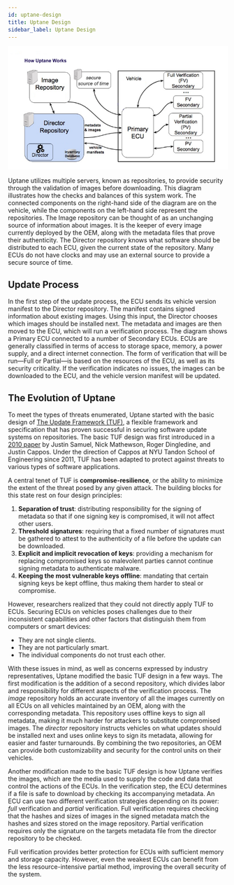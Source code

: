 ```yaml
---
id: uptane-design
title: Uptane Design
sidebar_label: Uptane Design
---
```


![Uptane Process](assets/images/Uptane_process.png)

Uptane utilizes multiple servers, known as repositories, to provide security through the validation of images before downloading. This diagram illustrates how the checks and balances of this system work. The connected components on the right-hand side of the diagram are on the vehicle, while the components on the left-hand side represent the repositories. The Image repository can be thought of as an unchanging source of information about images. It is the keeper of every image currently deployed by the OEM, along with the metadata files that prove their authenticity. The Director repository knows what software should be distributed to each ECU, given the current state of the repository. Many ECUs do not have clocks and may use an external source to provide a secure source of time.

## Update Process

In the first step of the update process, the ECU sends its vehicle version manifest to the Director repository. The manifest contains signed information about existing images. Using this input, the Director chooses which images should be installed next. The metadata and images are then moved to the ECU, which will run a verification process. The diagram shows a Primary ECU connected to a number of Secondary ECUs. ECUs are generally classified in terms of access to storage space, memory, a power supply, and a direct internet connection. The form of verification that will be run—Full or Partial—is based on the resources of the ECU, as well as its security criticality. If the verification indicates no issues, the images can be downloaded to the ECU, and the vehicle version manifest will be updated.

## The Evolution of Uptane

To meet the types of threats enumerated, Uptane started with the basic design of [The Update Framework (TUF)](https://theupdateframework.github.io/overview.html), a flexible framework and specification that has proven successful in securing software update systems on repositories. The basic TUF design was first introduced in a [2010 paper](https://ssl.engineering.nyu.edu/papers/samuel_tuf_ccs_2010.pdf) by Justin Samuel, Nick Mathewson, Roger Dingledine, and Justin Cappos. Under the direction of Cappos at NYU Tandon School of Engineering since 2011, TUF has been adapted to protect against threats to various types of software applications.

A central tenet of TUF is **compromise-resilience**, or the ability to minimize the extent of the threat posed by any given attack. The building blocks for this state rest on four design principles:

1. **Separation of trust**: distributing responsibility for the signing of metadata so that if one signing key is compromised, it will not affect other users.
2. **Threshold signatures**: requiring that a fixed number of signatures must be gathered to attest to the authenticity of a file before the update can be downloaded.
3. **Explicit and implicit revocation of keys**: providing a mechanism for replacing compromised keys so malevolent parties cannot continue signing metadata to authenticate malware.
4. **Keeping the most vulnerable keys offline**: mandating that certain signing keys be kept offline, thus making them harder to steal or compromise.

However, researchers realized that they could not directly apply TUF to ECUs. Securing ECUs on vehicles poses challenges due to their inconsistent capabilities and other factors that distinguish them from computers or smart devices:

* They are not single clients.
* They are not particularly smart.
* The individual components do not trust each other.

With these issues in mind, as well as concerns expressed by industry representatives, Uptane modified the basic TUF design in a few ways. The first modification is the addition of a second repository, which divides labor and responsibility for different aspects of the verification process. The *image* repository holds an accurate inventory of all the images currently on all ECUs on all vehicles maintained by an OEM, along with the corresponding metadata. This repository uses offline keys to sign all metadata, making it much harder for attackers to substitute compromised images. The *director* repository instructs vehicles on what updates should be installed next and uses online keys to sign its metadata, allowing for easier and faster turnarounds. By combining the two repositories, an OEM can provide both customizability and security for the control units on their vehicles.

Another modification made to the basic TUF design is how Uptane verifies the images, which are the media used to supply the code and data that control the actions of the ECUs. In the verification step, the ECU determines if a file is safe to download by checking its accompanying metadata. An ECU can use two different verification strategies depending on its power: *full* verification and *partial* verification. Full verification requires checking that the hashes and sizes of images in the signed metadata match the hashes and sizes stored on the image repository. Partial verification requires only the signature on the targets metadata file from the director repository to be checked.

Full verification provides better protection for ECUs with sufficient memory and storage capacity. However, even the weakest ECUs can benefit from the less resource-intensive partial method, improving the overall security of the system.
